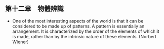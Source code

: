 ## 第十二章　物體辨識
- One of the most interesting aspects of the world is that it can be considered to be made up of patterns. A pattern is essentially an arrangement. It is characterized by the order of the elements of which it is made, rather than by the intrinsic nature of these elements. (Norbert Wiener)